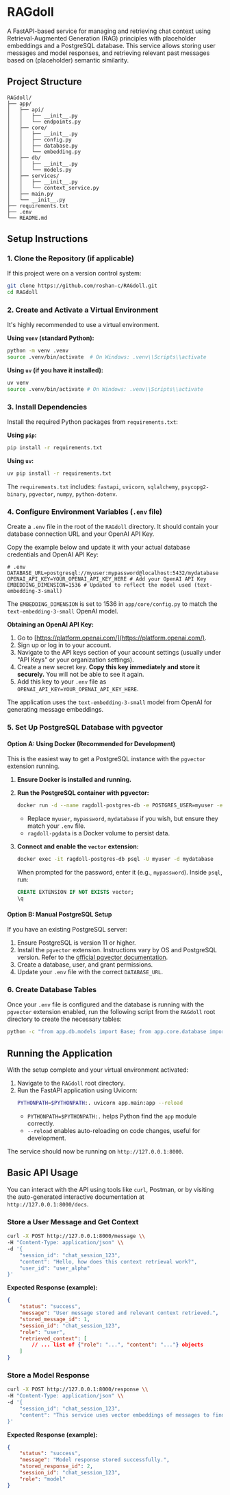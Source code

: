 # RAGdoll

A FastAPI-based service for managing and retrieving chat context using Retrieval-Augmented Generation (RAG) principles with placeholder embeddings and a PostgreSQL database. This service allows storing user messages and model responses, and retrieving relevant past messages based on (placeholder) semantic similarity.

## Project Structure

```
RAGdoll/
├── app/
│   ├── api/
│   │   ├── __init__.py
│   │   └── endpoints.py
│   ├── core/
│   │   ├── __init__.py
│   │   ├── config.py
│   │   ├── database.py
│   │   └── embedding.py
│   ├── db/
│   │   ├── __init__.py
│   │   └── models.py
│   ├── services/
│   │   ├── __init__.py
│   │   └── context_service.py
│   ├── main.py
│   └── __init__.py
├── requirements.txt
├── .env
└── README.md
```

## Setup Instructions

### 1. Clone the Repository (if applicable)
If this project were on a version control system:
```bash
git clone https://github.com/roshan-c/RAGdoll.git
cd RAGdoll
```

### 2. Create and Activate a Virtual Environment
It\'s highly recommended to use a virtual environment.

**Using `venv` (standard Python):**
```bash
python -m venv .venv
source .venv/bin/activate  # On Windows: .venv\\Scripts\\activate
```

**Using `uv` (if you have it installed):**
```bash
uv venv
source .venv/bin/activate # On Windows: .venv\\Scripts\\activate
```

### 3. Install Dependencies
Install the required Python packages from `requirements.txt`:

**Using `pip`:**
```bash
pip install -r requirements.txt
```

**Using `uv`:**
```bash
uv pip install -r requirements.txt
```
The `requirements.txt` includes: `fastapi`, `uvicorn`, `sqlalchemy`, `psycopg2-binary`, `pgvector`, `numpy`, `python-dotenv`.

### 4. Configure Environment Variables (`.env` file)
Create a `.env` file in the root of the `RAGdoll` directory. It should contain your database connection URL and your OpenAI API Key.

Copy the example below and update it with your actual database credentials and OpenAI API Key:
```env
# .env
DATABASE_URL=postgresql://myuser:mypassword@localhost:5432/mydatabase
OPENAI_API_KEY=YOUR_OPENAI_API_KEY_HERE # Add your OpenAI API Key
EMBEDDING_DIMENSION=1536 # Updated to reflect the model used (text-embedding-3-small)
```
The `EMBEDDING_DIMENSION` is set to 1536 in `app/core/config.py` to match the `text-embedding-3-small` OpenAI model.

**Obtaining an OpenAI API Key:**
1.  Go to [https://platform.openai.com/](https://platform.openai.com/).
2.  Sign up or log in to your account.
3.  Navigate to the API keys section of your account settings (usually under "API Keys" or your organization settings).
4.  Create a new secret key. **Copy this key immediately and store it securely.** You will not be able to see it again.
5.  Add this key to your `.env` file as `OPENAI_API_KEY=YOUR_OPENAI_API_KEY_HERE`.

The application uses the `text-embedding-3-small` model from OpenAI for generating message embeddings.

### 5. Set Up PostgreSQL Database with pgvector

#### Option A: Using Docker (Recommended for Development)
This is the easiest way to get a PostgreSQL instance with the `pgvector` extension running.

1.  **Ensure Docker is installed and running.**
2.  **Run the PostgreSQL container with pgvector:**
    ```bash
    docker run -d --name ragdoll-postgres-db -e POSTGRES_USER=myuser -e POSTGRES_PASSWORD=mypassword -e POSTGRES_DB=mydatabase -p 5432:5432 -v ragdoll-pgdata:/var/lib/postgresql/data pgvector/pgvector:pg16
    ```
    *   Replace `myuser`, `mypassword`, `mydatabase` if you wish, but ensure they match your `.env` file.
    *   `ragdoll-pgdata` is a Docker volume to persist data.

3.  **Connect and enable the `vector` extension:**
    ```bash
    docker exec -it ragdoll-postgres-db psql -U myuser -d mydatabase
    ```
    When prompted for the password, enter it (e.g., `mypassword`).
    Inside `psql`, run:
    ```sql
    CREATE EXTENSION IF NOT EXISTS vector;
    \q
    ```

#### Option B: Manual PostgreSQL Setup
If you have an existing PostgreSQL server:
1.  Ensure PostgreSQL is version 11 or higher.
2.  Install the `pgvector` extension. Instructions vary by OS and PostgreSQL version. Refer to the [official pgvector documentation](https://github.com/pgvector/pgvector).
3.  Create a database, user, and grant permissions.
4.  Update your `.env` file with the correct `DATABASE_URL`.

### 6. Create Database Tables
Once your `.env` file is configured and the database is running with the `pgvector` extension enabled, run the following script from the `RAGdoll` root directory to create the necessary tables:

```bash
python -c "from app.db.models import Base; from app.core.database import engine; Base.metadata.create_all(bind=engine); print('Tables created (if they didn\'t exist).')"
```

## Running the Application

With the setup complete and your virtual environment activated:

1.  Navigate to the `RAGdoll` root directory.
2.  Run the FastAPI application using Uvicorn:
    ```bash
    PYTHONPATH=$PYTHONPATH:. uvicorn app.main:app --reload
    ```
    *   `PYTHONPATH=$PYTHONPATH:.` helps Python find the `app` module correctly.
    *   `--reload` enables auto-reloading on code changes, useful for development.

The service should now be running on `http://127.0.0.1:8000`.

## Basic API Usage

You can interact with the API using tools like `curl`, Postman, or by visiting the auto-generated interactive documentation at `http://127.0.0.1:8000/docs`.

### Store a User Message and Get Context
```bash
curl -X POST http://127.0.0.1:8000/message \\
-H "Content-Type: application/json" \\
-d '{
    "session_id": "chat_session_123",
    "content": "Hello, how does this context retrieval work?",
    "user_id": "user_alpha"
}'
```
**Expected Response (example):**
```json
{
    "status": "success",
    "message": "User message stored and relevant context retrieved.",
    "stored_message_id": 1,
    "session_id": "chat_session_123",
    "role": "user",
    "retrieved_context": [
        // ... list of {"role": "...", "content": "..."} objects
    ]
}
```

### Store a Model Response
```bash
curl -X POST http://127.0.0.1:8000/response \\
-H "Content-Type: application/json" \\
-d '{
    "session_id": "chat_session_123",
    "content": "This service uses vector embeddings of messages to find semantically similar past messages within the same session."
}'
```
**Expected Response (example):**
```json
{
    "status": "success",
    "message": "Model response stored successfully.",
    "stored_response_id": 2,
    "session_id": "chat_session_123",
    "role": "model"
}
```
